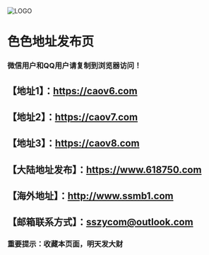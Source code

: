 ![LOGO](https://img4.uploadhouse.com/fileuploads/26711/2671125444f03c436557fdf4d79c37d105338010.png)
# 色色地址发布页
### 微信用户和QQ用户请复制到浏览器访问！
## 【地址1】：https://caov6.com
## 【地址2】：https://caov7.com
## 【地址3】：https://caov8.com
## 【大陆地址发布】：https://www.618750.com
## 【海外地址】：http://www.ssmb1.com
## 【邮箱联系方式】：sszycom@outlook.com
### 重要提示：收藏本页面，明天发大财
